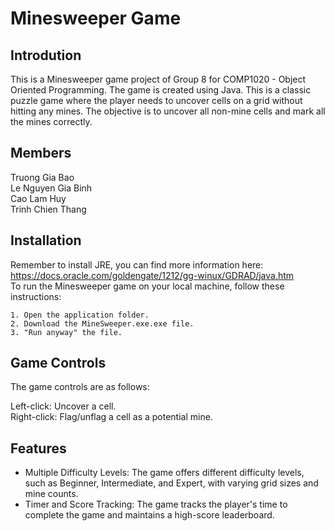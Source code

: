 # Minesweeper Game

 

## Introdution
This is a Minesweeper game project of Group 8 for COMP1020 - Object Oriented Programming. The game is created using Java. This is a classic puzzle game where the player needs to uncover cells on a grid without hitting any mines. The objective is to uncover all non-mine cells and mark all the mines correctly.

## Members
Truong Gia Bao\
Le Nguyen Gia Binh\
Cao Lam Huy\
Trinh Chien Thang


## Installation
Remember to install JRE, you can find more information here: https://docs.oracle.com/goldengate/1212/gg-winux/GDRAD/java.htm
\
To run the Minesweeper game on your local machine, follow these instructions:

    1. Open the application folder.
    2. Download the MineSweeper.exe.exe file.
    3. "Run anyway" the file.

## Game Controls
The game controls are as follows:

Left-click: Uncover a cell.\
Right-click: Flag/unflag a cell as a potential mine.

## Features

- Multiple Difficulty Levels: The game offers different difficulty levels, such as Beginner, Intermediate, and Expert, with varying grid sizes and mine counts.
- Timer and Score Tracking: The game tracks the player's time to complete the game and maintains a high-score leaderboard.
